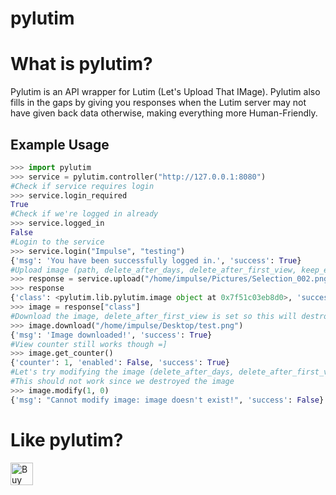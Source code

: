 # pylutim

<b>What is pylutim?</b>
===================
Pylutim is an API wrapper for Lutim (Let's Upload That IMage). Pylutim also
fills in the gaps by giving you responses when the Lutim server may not
have given back data otherwise, making everything more Human-Friendly.

## Example Usage

```py
>>> import pylutim
>>> service = pylutim.controller("http://127.0.0.1:8080")
#Check if service requires login
>>> service.login_required
True
#Check if we're logged in already
>>> service.logged_in
False
#Login to the service
>>> service.login("Impulse", "testing")
{'msg': 'You have been successfully logged in.', 'success': True}
#Upload image (path, delete_after_days, delete_after_first_view, keep_exif_tags, encrypt_image)
>>> response = service.upload("/home/impulse/Pictures/Selection_002.png", 1, 1, 0, 1)
>>> response
{'class': <pylutim.lib.pylutim.image object at 0x7f51c03eb8d0>, 'success': True}
>>> image = response["class"]
#Download the image, delete_after_first_view is set so this will destroy the image
>>> image.download("/home/impulse/Desktop/test.png")
{'msg': 'Image downloaded!', 'success': True}
#View counter still works though =]
>>> image.get_counter()
{'counter': 1, 'enabled': False, 'success': True}
#Let's try modifying the image (delete_after_days, delete_after_first_view)
#This should not work since we destroyed the image
>>> image.modify(1, 0)
{'msg': "Cannot modify image: image doesn't exist!", 'success': False}
```

<b>Like pylutim?</b>
======================

<a href='https://ko-fi.com/M4M4LOV3' target='_blank'><img height='36' style='border:0px;height:36px;' src='https://az743702.vo.msecnd.net/cdn/kofi4.png?v=0' border='0' alt='Buy Me a Coffee at ko-fi.com' /></a>
